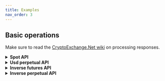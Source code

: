 ```yaml
---
title: Examples
nav_order: 3
---
```


## Basic operations
Make sure to read the [CryptoExchange.Net wiki](https://github.com/JKorf/CryptoExchange.Net/wiki/Clients#processing-request-responses) on processing responses.

<Details>
<Summary>
<b>Spot API</b>

</Summary>
<BlockQuote>

### Get market data
```csharp
// Getting info on all symbols
var symbolData = await bybitClient.SpotApi.ExchangeData.GetSymbolsAsync();

// Getting tickers for all symbols
var tickerData = await bybitClient.SpotApi.ExchangeData.GetTickersAsync();

// Getting the order book of a symbol
var orderBookData = await bybitClient.SpotApi.ExchangeData.GetOrderBookAsync("BTCUSDT");

// Getting recent trades of a symbol
var tradeHistoryData = await bybitClient.SpotApi.ExchangeData.GetTradeHistoryAsync("BTC-USDT");
```

### Requesting balances
```csharp
var accountData = await bybitClient.SpotApi.Account.GetBalancesAsync();
```
### Placing order
```csharp
// Placing a buy limit order for 0.001 BTC at a price of 50000USDT each
var orderData = await bybitClient.SpotApi.Trading.PlaceOrderAsync(
                "BTCUSDT",
                OrderSide.Buy,
                OrderType.Limit,
                0.001m,
                50000,
                timeInForce: TimeInForce.GoodTillCanceled);
													
// Placing a buy market order, spending 50 USDT. When placing a Buy Market order the quantity is quote asset. Any other time it's in base asset.
var orderData = await bybitClient.SpotApi.Trading.PlaceOrderAsync(
                "BTCUSDT",
                OrderSide.Buy,
                OrderType.Market,
                50);
```

### Requesting a specific order
```csharp
// Request info on order with id `1234`
var orderData = await bybitClient.SpotApi.Trading.GetOrderAsync(1234);
```

### Requesting order history
```csharp
// Get all orders conform the parameters
 var ordersData = await bybitClient.SpotApi.Trading.GetOrdersAsync();
```

### Cancel order
```csharp
// Cancel order with id `1234`
var orderData = await bybitClient.SpotApi.Trading.CancelOrderAsync(1234);
```

### Get user trades
```csharp
var userTradesResult = await bybitClient.SpotApi.Trading.GetUserTradesAsync();
```

### Subscribing to market data updates
```csharp
var subscribeResult = await bybitSocketClient.SpotStreams.SubscribeToTickerUpdatesAsync("BTCUSDT", data =>
{
	// Handle ticker data
});
```

### Subscribing to order updates
```csharp
await bybitSocketClient.SpotStreams.SubscribeToAccountUpdatesAsync(
	accountUpdate =>
	{
		// Handle balance or permissions update
	},
	orderUpdate =>
	{
		// Handle order update
	},
	tradeUpdate =>
	{
		// Handle trade update
	});
```

</BlockQuote>
</Details>

<Details>
<Summary>
<b>Usd perpetual API</b>

</Summary>
<BlockQuote>

### Get market data
```csharp
 // Getting info on all symbols
var symbolData = await bybitClient.UsdPerpetualApi.ExchangeData.GetSymbolsAsync();

// Getting the order book of a symbol
var orderBookData = await bybitClient.UsdPerpetualApi.ExchangeData.GetOrderBookAsync("BTCUSDT");

// Getting recent trades of a symbol
var tradeHistoryData = await bybitClient.UsdPerpetualApi.ExchangeData.GetTradeHistoryAsync("BTCUSDT");
```

### Requesting positions
```csharp
// Getting your current positions
var positionResultData = await bybitClient.UsdPerpetualApi.Account.GetPositionsAsync();
```

### Placing order
```csharp
// Placing a Limit Sell order for 0.01 BTC at a price of 50000USDT each
var positionResultData = await bybitClient.UsdPerpetualApi.Trading.PlaceOrderAsync(
                "BTCUSDT",
                OrderSide.Sell,
                OrderType.Limit,
                0.01m,
                TimeInForce.GoodTillCanceled,
                false,
                false,
                50000);
```

### Requesting a specific order
```csharp
// Get info on an order id 1234 on symbol BTCUSDT
var orderResult = await bybitClient.UsdPerpetualApi.Trading.GetOpenOrderRealTimeAsync("BTCUSDT", "1234");

```

### Requesting order history
```csharp
// Get all orders for the account. Can apply filters as parameters
var orderResult = await bybitClient.UsdPerpetualApi.Trading.GetOrdersAsync("BTCUSDT");
```

### Cancel order
```csharp
// Cancel order with id 1234 on symbol BTCUSDT
var orderResult = await bybitClient.UsdPerpetualApi.Trading.CancelOrderAsync("BTCUSDT", "1234");

```

### Get user trades
```csharp
var userTradesResult = await bybitClient.UsdPerpetualApi.Trading.GetUserTradesAsync("BTCUSDT");
```

### Subscribing to position updates
```csharp
await bybitSocketClient.UsdPerpetualStreams.SubscribeToPositionUpdatesAsync(
	data =>
	{
		// Handle position update
	});
```

</BlockQuote>
</Details>

<Details>
<Summary>
<b>Inverse futures API</b>

</Summary>
<BlockQuote>

### Get market data
```csharp
 // Getting info on all symbols
var symbolData = await bybitClient.InverseFuturesApi.ExchangeData.GetSymbolsAsync();

// Getting the order book of a symbol
var orderBookData = await bybitClient.InverseFuturesApi.ExchangeData.GetOrderBookAsync("BTCUSDT");

// Getting recent trades of a symbol
var tradeHistoryData = await bybitClient.InverseFuturesApi.ExchangeData.GetTradeHistoryAsync("BTCUSDT");
```

### Requesting positions
```csharp
// Getting your current positions
var positionResultData = await bybitClient.InverseFuturesApi.Account.GetPositionsAsync();
```

### Placing order
```csharp
// Placing a Market buy order for 10 USDT
var positionResultData = await bybitClient.InverseFuturesApi.Trading.PlaceOrderAsync(
                "BTCUSDM21",
                OrderSide.Buy,
                OrderType.Market,
                PositionMode.BothSideBuy,
                10,
                TimeInForce.GoodTillCanceled);
```

### Requesting a specific order
```csharp
// Get info on an order id 1234 on symbol BTCUSDM21
var orderResult = await bybitClient.InverseFuturesApi.Trading.GetOpenOrderRealTimeAsync("BTCUSDM21", "1234");

```

### Requesting order history
```csharp
// Get all orders for the account. Can apply filters as parameters
var orderResult = await bybitClient.InverseFuturesApi.Trading.GetOrdersAsync("BTCUSDM21");
```

### Cancel order
```csharp
// Cancel order with id 1234 on symbol BTCUSDM21
var orderResult = await bybitClient.InverseFuturesApi.Trading.CancelOrderAsync("BTCUSDM21", "1234");

```

### Get user trades
```csharp
var userTradesResult = await bybitClient.InverseFuturesApi.Trading.GetUserTradesAsync("BTCUSDM21");
```

### Streams
The InverseFutures API has no specific streams. The InverseFutures and InversePerpetual streams are equal and available to use via the InversePerpetualsStreams property.

</BlockQuote>
</Details>

<Details>
<Summary>
<b>Inverse perpetual API</b>

</Summary>
<BlockQuote>

### Get market data
```csharp
 // Getting info on all symbols
var symbolData = await bybitClient.InversePerpetualApi.ExchangeData.GetSymbolsAsync();

// Getting the order book of a symbol
var orderBookData = await bybitClient.InversePerpetualApi.ExchangeData.GetOrderBookAsync("BTCUSD");

// Getting recent trades of a symbol
var tradeHistoryData = await bybitClient.InversePerpetualApi.ExchangeData.GetTradeHistoryAsync("BTCUSD");
```

### Requesting positions
```csharp
// Getting your current positions
var positionResultData = await bybitClient.InversePerpetualApi.Account.GetPositionsAsync();
```

### Placing order
```csharp
// Placing a Market buy order for 10 USDT
var positionResultData = await bybitClient.InversePerpetualApi.Trading.PlaceOrderAsync(
                "BTCUSD",
                OrderSide.Buy,
                OrderType.Market,
                10,
                TimeInForce.GoodTillCanceled);
```

### Requesting a specific order
```csharp
// Get info on an order id 1234 on symbol BTCUSD
var orderResult = await bybitClient.InversePerpetualApi.Trading.GetOpenOrderRealTimeAsync("BTCUSD", "1234");

```

### Requesting order history
```csharp
// Get all orders for the account. Can apply filters as parameters
var orderResult = await bybitClient.InversePerpetualApi.Trading.GetOrdersAsync("BTCUSD");
```

### Cancel order
```csharp
// Cancel order with id 1234 on symbol BTCUSD
var orderResult = await bybitClient.InversePerpetualApi.Trading.CancelOrderAsync("BTCUSD", "1234");

```

### Get user trades
```csharp
var userTradesResult = await bybitClient.InversePerpetualApi.Trading.GetUserTradesAsync("BTCUSD");
```

### Subscribing to position updates
```csharp
await bybitSocketClient.InversePerpetualStreams.SubscribeToPositionUpdatesAsync(
	data =>
	{
		// Handle position update
	});
```

</BlockQuote>
</Details>
